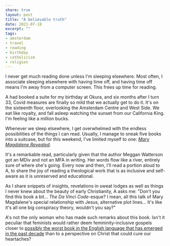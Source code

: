 ```yaml
---
share: true
layout: post
title: "A believable truth"
date: 2021-07-18 
excerpt: ""
tags:
- amsterdam
- travel
- reading
- birthday
- catholicism
- religion
---
```

I never get much reading done unless I'm sleeping elsewhere. Most often, I associate sleeping elsewhere with having time off, and having time off means I'm away from a computer screen. This frees up time for reading.

A had booked a suite for my birthday at Okura, and six months after I turn 33, Covid measures are finally so mild that we actually get to do it. It's on the sixteenth floor, overlooking the Amsterdam Centre and West Side. We eat like royalty, and fall asleep watching the sunset from our California King. I'm feeling like a million bucks.

Whenever we sleep elsewhere, I get overwhelmed with the endless possibilities of the things I can read. Usually, I manage to sneak five books into a suitcase, but for this weekend, I've limited myself to one: _[Mary Magdalene Revealed](https://www.goodreads.com/en/book/show/42452986)_.

It's a remarkable read, particularly given that the author Meggan Watterson got an MDiv and not an MFA in writing. Her words flow like a river, entirely sure of where she's going. Every now and then, I'll read a portion aloud to A, to share the joy of reading a theological work that is as inclusive and self-aware as it is unreserved and educational.

As I share snippets of insights, revelations in sweat lodges as well as things I never knew about the beauty of early Christianity, A asks me: "Don't you find this book a bit... _The Da Vinci Code_-esque? I mean, all this talk of Mary Magdalene's special relationship with Jesus, alternative plot lines... It's like it's all one big conspiracy theory, wouldn't you say?"

A's not the only woman who has made such remarks about this book. Isn't it peculiar that feminists would rather deem femininity-inclusive gospels closer to [possibly the worst book in the English language that has emerged in the past decade](https://www.goodreads.com/review/show/1400331) than to a perspective on Christ that could cure our heartaches?